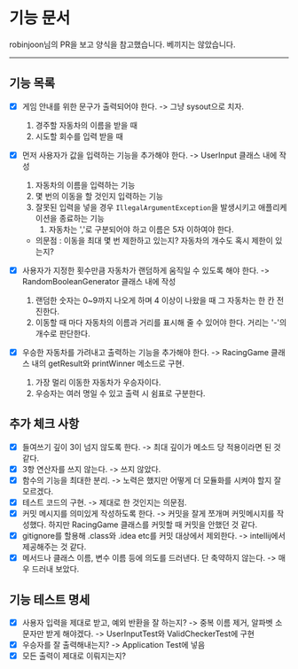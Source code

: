 # 기능 문서

robinjoon님의 PR을 보고 양식을 참고했습니다. 베끼지는 않았습니다.

---

## 기능 목록
- [x] 게임 안내를 위한 문구가 출력되어야 한다. -> 그냥 sysout으로 치자.
  1. 경주할 자동차의 이름을 받을 때
  2. 시도할 회수를 입력 받을 때

- [x] 먼저 사용자가 값을 입력하는 기능을 추가해야 한다. -> UserInput 클래스 내에 작성
  1. 자동차의 이름을 입력하는 기능
  2. 몇 번의 이동을 할 것인지 입력하는 기능
  3. 잘못된 입력을 넣을 경우 `IllegalArgumentException`을 발생시키고 애플리케이션을 종료하는 기능
     1. 자동차는 ','로 구분되어야 하고 이름은 5자 이하여야 한다.
  - 의문점 : 이동을 최대 몇 번 제한하고 있는지? 자동차의 개수도 혹시 제한이 있는지?

- [x] 사용자가 지정한 횟수만큼 자동차가 랜덤하게 움직일 수 있도록 해야 한다. -> RandomBooleanGenerator 클래스 내에 작성
  1. 랜덤한 숫자는 0~9까지 나오게 하며 4 이상이 나왔을 때 그 자동차는 한 칸 전진한다.
  2. 이동할 때 마다 자동차의 이름과 거리를 표시해 줄 수 있어야 한다. 거리는 '-'의 개수로 판단한다.

- [x] 우승한 자동차를 가려내고 출력하는 기능을 추가해야 한다. -> RacingGame 클래스 내의 getResult와 printWinner 메소드로 구현.
  1. 가장 멀리 이동한 자동차가 우승자이다.
  2. 우승자는 여러 명일 수 있고 출력 시 쉼표로 구분한다.

## 추가 체크 사항

- [x] 들여쓰기 깊이 3이 넘지 않도록 한다. -> 최대 깊이가 메소드 당 적용이라면 된 것 같다.
- [x] 3항 연산자를 쓰지 않는다. -> 쓰지 않았다.
- [x] 함수의 기능을 최대한 분리. -> 노력은 했지만 어떻게 더 모듈화를 시켜야 할지 잘 모르겠다.
- [x] 테스트 코드의 구현. -> 제대로 한 것인지는 의문점.
- [x] 커밋 메시지를 의미있게 작성하도록 한다. -> 커밋을 잘게 쪼개며 커밋메시지를 작성했다. 하지만 RacingGame 클래스를 커밋할 때 커밋을 안했던 것 같다. 
- [x] gitignore를 할용해 .class와 .idea etc를 커밋 대상에서 제외한다. -> intellij에서 제공해주는 것 같다.
- [x] 메서드나 클래스 이름, 변수 이름 등에 의도를 드러낸다. 단 축약하지 않는다. -> 매우 드러내 보았다.

## 기능 테스트 명세
- [x] 사용자 입력을 제대로 받고, 예외 반환을 잘 하는지? -> 중복 이름 제거, 알파벳 소문자만 받게 해야겠다. -> UserInputTest와 ValidCheckerTest에 구현
- [x] 우승자를 잘 출력해내는지? -> Application Test에 넣음
- [x] 모든 출력이 제대로 이뤄지는지?